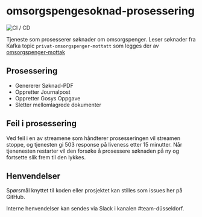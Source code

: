 # omsorgspengesoknad-prosessering
![CI / CD](https://github.com/navikt/omsorgspengesoknad-prosessering/workflows/CI%20/%20CD/badge.svg)

Tjeneste som prosesserer søknader om omsorgspenger.
Leser søknader fra Kafka topic `privat-omsorgspenger-mottatt` som legges der av [omsorgspenger-mottak](https://github.com/navikt/omsorgspenger-mottak)

## Prosessering
- Genererer Søknad-PDF
- Oppretter Journalpost
- Oppretter Gosys Oppgave
- Sletter mellomlagrede dokumenter

## Feil i prosessering
Ved feil i en av streamene som håndterer prosesseringen vil streamen stoppe, og tjenesten gi 503 response på liveness etter 15 minutter.
Når tjenenesten restarter vil den forsøke å prosessere søknaden på ny og fortsette slik frem til den lykkes.

## Henvendelser
Spørsmål knyttet til koden eller prosjektet kan stilles som issues her på GitHub.

Interne henvendelser kan sendes via Slack i kanalen #team-düsseldorf.
